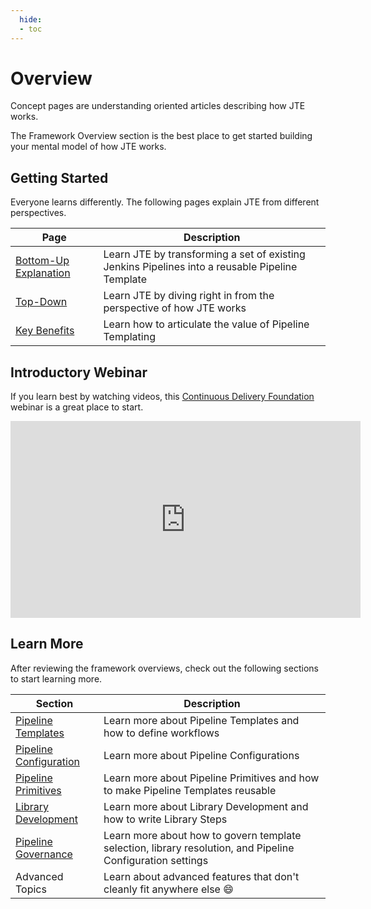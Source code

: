 ```yaml
---
  hide:
  - toc
---
```

# Overview

Concept pages are understanding oriented articles describing how JTE works.

The Framework Overview section is the best place to get started building your mental model of how JTE works.

## Getting Started

Everyone learns differently.
The following pages explain JTE from different perspectives.

| Page <img width=125/>                   | Description                                                                                     |
|-----------------------------------------|-------------------------------------------------------------------------------------------------|
| [Bottom-Up Explanation](./bottom-up.md) | Learn JTE by transforming a set of existing Jenkins Pipelines into a reusable Pipeline Template |
| [Top-Down](./top-down.md)               | Learn JTE by diving right in from the perspective of how JTE works                              |
| [Key Benefits](./key-benefits.md)       | Learn how to articulate the value of Pipeline Templating                                        |

## Introductory Webinar

If you learn best by watching videos, this [Continuous Delivery Foundation](https://cd.foundation/) webinar is a great place to start.

<iframe width="560" height="315" src="https://www.youtube.com/embed/FYLaoqn0pDE" title="YouTube video player" frameborder="0" allow="accelerometer; autoplay; clipboard-write; encrypted-media; gyroscope; picture-in-picture" allowfullscreen></iframe>

## Learn More

After reviewing the framework overviews, check out the following sections to start learning more.

| Section                                                         | Description                                                                                                |
|-----------------------------------------------------------------|------------------------------------------------------------------------------------------------------------|
| [Pipeline Templates](../pipeline-templates/index.md)         | Learn more about Pipeline Templates and how to define workflows                                            |
| [Pipeline Configuration](../pipeline-configuration/index.md) | Learn more about Pipeline Configurations                                                                   |
| [Pipeline Primitives](../pipeline-primitives/index.md)       | Learn more about Pipeline Primitives and how to make Pipeline Templates reusable                           |
| [Library Development](../library-development/index.md)       | Learn more about Library Development and how to write Library Steps                                        |
| [Pipeline Governance](../pipeline-governance/index.md)       | Learn more about how to govern template selection, library resolution, and Pipeline Configuration settings |
| Advanced Topics                                                 | Learn about advanced features that don't cleanly fit anywhere else :smile:                                 |
